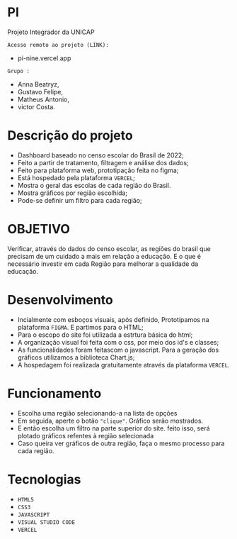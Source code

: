 # PI

Projeto Integrador da UNICAP 

`Acesso remoto ao projeto (LINK): `
* pi-nine.vercel.app
  
` Grupo : ` 
* Anna Beatryz,
* Gustavo Felipe,
* Matheus Antonio,
* victor Costa.

# Descrição do projeto
* Dashboard baseado no censo escolar do Brasil de 2022;
* Feito a partir de tratamento, filtragem e análise dos dados;
* Feito para plataforma web, prototipação feita no figma;
* Está hospedado pela plataforma `VERCEL`;
* Mostra o geral das escolas de cada região do Brasil.
* Mostra gráficos por região escolhida;
* Pode-se definir um filtro para cada região;
  
# OBJETIVO
Verificar, através do dados do censo escolar, as regiões do brasil que precisam de um cuidado a mais em relação a educação. E o que é necessário investir em cada Região para melhorar a qualidade da educação.

# Desenvolvimento
* Incialmente com esboços visuais, após definido, Prototipamos na plataforma `FIGMA`. E partimos para o HTML;
* Para o escopo do site foi utilizada a estrtura básica do html;
* A organização visual foi feita com o css, por meio dos id's e classes;
* As funcionalidades foram feitascom o javascript. Para a geração dos gráficos utilizamos a biblioteca Chart.js;
* A hospedagem foi realizada gratuitamente através da plataforma `VERCEL`.
  
# Funcionamento
* Escolha uma região selecionando-a na lista de opções
* Em seguida, aperte o botão `"clique"`. Gráfico serão mostrados.
* E então escolha um filtro na parte superior do site. feito isso, será plotado gráficos refentes à região selecionada
* Caso queira ver gráficos de outra região, faça o mesmo processo para cada região.

# Tecnologias 
* `HTML5`
* `CSS3`
* `JAVASCRIPT`
* `VISUAL STUDIO CODE`
* `VERCEL`
